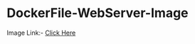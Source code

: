 # DockerFile-WebServer-Image
Image Link:- [Click Here](https://hub.docker.com/r/manas2712/webserver-image)
